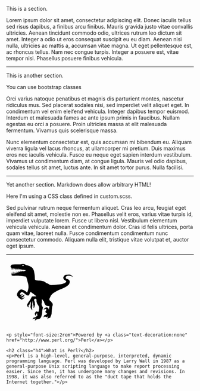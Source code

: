 This is a section.

Lorem ipsum dolor sit amet, consectetur adipiscing elit. Donec iaculis tellus sed risus dapibus, a finibus arcu finibus. Mauris gravida justo vitae convallis ultricies. Aenean tincidunt commodo odio, ultrices rutrum leo dictum sit amet. Integer a odio ut eros consequat suscipit eu eu diam. Aenean nisi nulla, ultricies ac mattis a, accumsan vitae magna. Ut eget pellentesque est, ac rhoncus tellus. Nam nec congue turpis. Integer a posuere est, vitae tempor nisi. Phasellus posuere finibus vehicula. 

----

This is another section.

You can use <span class="text-secondary">bootstrap classes</span>

Orci varius natoque penatibus et magnis dis parturient montes, nascetur ridiculus mus. Sed placerat sodales nisi, sed imperdiet velit aliquet eget. In condimentum vel enim eleifend vehicula. Integer dapibus tempor euismod. Interdum et malesuada fames ac ante ipsum primis in faucibus. Nullam egestas eu orci a posuere. Proin ultricies massa at elit malesuada fermentum. Vivamus quis scelerisque massa.

Nunc elementum consectetur est, quis accumsan mi bibendum eu. Aliquam viverra ligula vel lacus rhoncus, at ullamcorper mi pretium. Duis maximus eros nec iaculis vehicula. Fusce eu neque eget sapien interdum vestibulum. Vivamus ut condimentum diam, at congue ligula. Mauris vel odio dapibus, sodales tellus sit amet, luctus ante. In sit amet tortor purus. Nulla facilisi. 

----

<p>Yet another section. Markdown does allow arbitrary HTML!</p>

<p class="my-style">Here I'm using a CSS class defined in custom.scss.</p>

<p>Sed pulvinar rutrum neque fermentum aliquet. Cras leo arcu, feugiat eget eleifend sit amet, molestie non ex. Phasellus velit eros, varius vitae turpis id, imperdiet vulputate lorem. Fusce ut libero nisl. Vestibulum elementum vehicula vehicula. Aenean et condimentum dolor. Cras id felis ultrices, porta quam vitae, laoreet nulla. Fusce condimentum condimentum nunc consectetur commodo. Aliquam nulla elit, tristique vitae volutpat et, auctor eget ipsum.</p>

----

<div class="text-center w-lg-75 w-xl-50 mx-auto">
	<svg xmlns="http://www.w3.org/2000/svg" version="1.1" style="max-width:180px;margin-bottom:1rem" viewBox="0 0 400 365">
		<title>Perl 5 Raptor</title>
		<description>Copyright (C) 2012, Sebastian Riedel.</description>
		<g fill="none">
			<path d="M273,205 C265,213 266,214 262,223 C258,231 257,231 258,238 C258,242 260,241 264,245 C266,246 267,247 268,248 C270,251 269,251 271,253 C273,257 274,255 276,259 C278,264 278,265 277,271 C277,275 274,277 274,281 C273,291 272,299 272,300 C272,308 272,308 271,316 C271,324 270,324 268,331 C267,334 266,333 265,336 C264,339 265,338 264,341 C263,343 262,344 261,345 C261,345 260,345 259,345 C257,346 257,345 255,346 C253,347 252,346 251,348 C249,350 249,355 249,355 C249,355 248,352 247,350 C247,349 246,348 247,345 C247,342 248,342 249,339 C250,337 252,335 252,335 C248,337 248,338 243,340 C240,341 240,341 237,340 C235,339 235,338 235,338 C235,338 232,337 230,337 C227,338 223,343 223,343 C223,343 223,338 225,335 C226,331 226,331 229,329 C232,327 233,329 236,327 C241,324 245,319 245,319 C245,319 242,318 240,317 C237,315 237,315 235,312 C234,310 234,309 234,307 C235,305 237,303 237,303 C237,303 239,301 239,299 C240,297 240,296 239,294 C238,293 237,293 234,293 C232,293 232,292 230,293 C227,295 224,298 224,298 C224,298 224,294 226,292 C229,287 229,287 234,285 C238,283 239,283 243,283 C247,284 248,285 251,288 C253,289 254,299 254,299 C254,299 255,288 257,283 C258,279 257,274 257,274 C257,274 253,276 249,275 C243,274 242,274 236,270 C231,265 231,265 228,258 C226,254 227,252 225,248 C224,244 221,244 219,241 C216,236 213,231 213,231 C213,231 213,237 213,243 C213,248 213,247 213,253 C212,258 211,259 211,264 C211,270 212,269 214,274 C216,280 218,277 219,284 C219,287 217,293 217,293 C217,293 216,298 215,304 C214,312 215,313 214,321 C212,328 210,335 210,335 C210,335 209,341 205,345 C200,350 200,351 192,353 C189,354 189,353 187,353 C185,354 185,354 184,354 C183,355 182,354 180,355 C178,356 178,356 176,358 C174,359 171,363 171,363 C171,363 171,360 172,356 C173,352 178,349 178,349 C178,349 176,349 174,349 C172,350 172,350 170,350 C167,351 167,350 164,350 C161,351 158,355 158,355 C158,355 158,351 160,348 C162,345 163,345 166,343 C169,342 170,344 172,342 C179,338 179,337 185,332 C189,328 186,329 185,326 C184,324 184,324 184,322 C184,321 187,319 185,319 C181,320 179,320 178,323 C176,326 179,332 179,332 C179,332 173,330 172,327 C171,323 170,320 171,317 C173,313 175,309 179,307 C184,305 188,311 191,309 C195,306 194,306 195,301 C196,291 198,291 196,281 C193,272 191,272 186,263 C183,256 183,256 181,249 C179,242 183,240 180,235 C178,232 175,231 171,232 C168,233 167,235 166,238 C166,243 168,243 169,248 C171,254 170,254 171,260 C171,264 172,264 172,267 C171,270 171,270 170,272 C168,277 170,277 168,281 C166,285 163,287 163,287 C163,287 164,280 163,272 C163,270 162,271 161,268 C160,264 161,263 160,259 C159,250 158,241 158,241 C158,241 156,254 155,268 C155,271 156,271 156,274 C156,276 155,276 154,279 C154,284 154,284 154,290 C155,295 156,300 156,300 C156,300 153,298 151,295 C149,291 148,291 146,286 C145,283 145,283 145,279 C145,274 146,274 146,269 C147,258 147,247 147,247 L139,262 C139,262 139,265 138,267 C136,270 134,269 133,271 C131,273 132,274 133,277 C135,280 139,283 139,283 C139,283 133,282 129,279 C126,276 126,275 125,270 C124,268 124,267 126,264 C133,250 134,251 143,237 C149,228 152,219 155,218 C157,216 179,219 179,216 C178,213 148,192 146,191 C143,190 142,197 139,203 C137,207 139,208 136,210 C132,212 130,213 125,211 C110,204 112,199 97,192 C93,191 90,192 88,194 C83,199 81,207 83,207 C84,208 85,206 87,207 C89,207 91,206 93,206 C98,205 101,208 101,208 C101,208 97,208 94,210 C91,211 90,212 89,214 C88,216 86,215 85,216 C85,216 84,217 85,218 C86,219 87,217 89,217 C90,217 93,216 96,215 C100,213 100,213 104,210 C106,208 109,206 109,206 C109,206 109,210 107,213 C104,218 103,219 100,221 C95,225 92,224 92,225 C91,227 91,226 90,227 C90,228 90,229 91,229 C92,228 95,228 96,228 C97,229 99,228 101,227 C106,224 109,219 109,219 C109,219 108,227 104,230 C100,233 99,233 98,233 C97,234 97,234 96,235 C94,236 94,236 91,236 C89,235 84,232 79,229 C73,225 74,224 71,220 C66,214 63,212 64,206 C65,200 68,192 77,183 C83,178 87,175 95,177 C111,180 123,194 125,194 C126,193 133,173 133,162 C133,151 132,145 128,132 C124,116 120,101 118,100 C116,99 109,99 99,97 C85,96 83,95 69,94 C53,93 42,95 37,94 C33,93 33,92 32,91 C31,90 30,87 31,87 C32,87 33,86 33,86 L31,74 L37,85 L38,85 L35,70 L41,84 L43,84 L41,68 L47,83 L50,82 L48,71 L53,81 L56,81 L55,70 L59,80 L62,80 L59,67 L65,79 L67,78 L66,70 L71,76 L73,75 L71,66 L77,73 L78,73 L77,65 L80,72 L82,71 L82,67 L84,71 L85,71 L85,63 L88,70 L90,70 L90,65 L93,69 L95,69 L97,64 L99,68 C99,68 101,68 106,67 C112,65 118,62 118,62 L97,58 L94,63 L93,57 L91,56 L88,61 L87,56 L85,55 L82,61 L81,54 L79,54 L77,60 L75,53 L73,53 L72,62 L70,52 L69,52 L67,61 L65,52 L64,52 L63,64 L61,52 L60,52 L59,61 L58,52 L56,52 L54,64 L53,52 L52,52 L50,58 L49,51 L47,51 L45,61 L45,50 L43,50 L42,59 L41,50 L40,49 L38,63 L37,49 L36,49 L33,61 L32,48 C32,48 32,49 28,45 C23,42 27,37 29,33 C32,28 34,29 40,28 C63,26 62,28 85,27 C94,26 95,23 103,25 C110,26 111,27 117,30 C125,33 126,32 133,35 C141,38 142,38 149,43 C155,47 156,47 160,54 C165,63 165,63 167,74 C171,93 171,109 171,114 C171,119 172,118 176,120 C182,123 182,122 189,123 C199,124 200,123 210,125 C218,127 219,126 226,129 C233,132 239,138 239,138 C239,138 246,140 253,144 C257,146 257,147 261,149 C266,150 272,150 272,150 C272,150 286,150 301,148 C316,146 316,147 332,144 C342,141 351,137 351,137 C351,137 360,132 358,127 C356,122 349,122 345,117 C342,114 341,111 341,108 C340,105 341,101 345,97 C348,92 352,89 361,89 C374,87 381,87 389,92 C397,97 396,102 396,102 C396,102 390,96 382,95 C372,94 368,93 361,97 C355,100 354,103 356,109 C358,114 365,114 368,115 C371,117 377,119 379,127 C381,135 375,145 375,145 C375,145 369,155 342,168 C314,180 318,177 296,189 C284,196 283,196 273,205 L273,205 M101,37 C103,37 105,36 105,34 C105,32 103,31 101,31 C98,31 95,32 95,34 C95,36 98,37 101,37 L101,37" fill="rgb(0,0,0)"></path>
		</g>
	</svg>

	<p style="font-size:2rem">Powered by <a class="text-decoration:none" href="http://www.perl.org/">Perl</a></p>
	
	<h2 class="h4">What is Perl?</h2>
	<p>Perl is a high-level, general-purpose, interpreted, dynamic programming language. Perl was developed by Larry Wall in 1987 as a general-purpose Unix scripting language to make report processing easier. Since then, it has undergone many changes and revisions. In 1998, it was also referred to as the "duct tape that holds the Internet together."</p>
</div>
